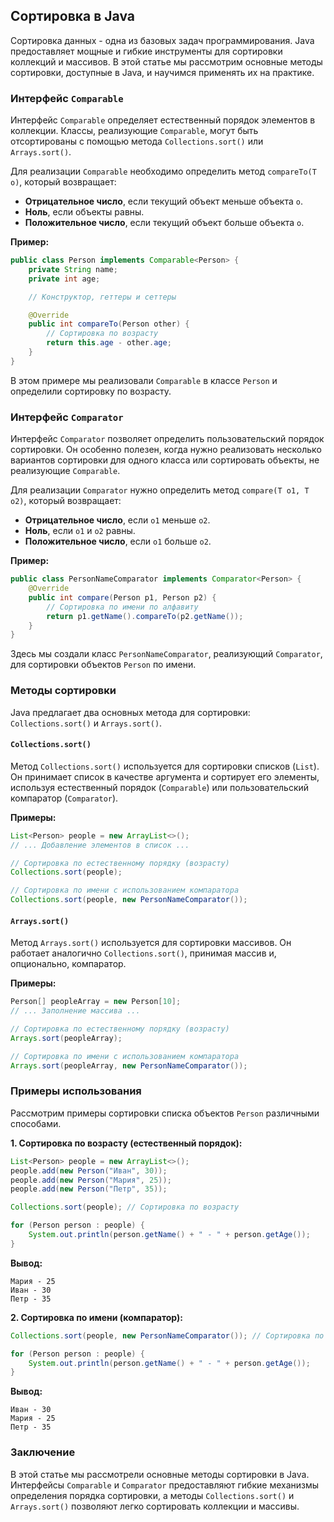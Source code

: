 ## Сортировка в Java

Сортировка данных - одна из базовых задач программирования. Java предоставляет мощные и гибкие инструменты для сортировки коллекций и массивов. В этой статье мы рассмотрим основные методы сортировки, доступные в Java, и научимся применять их на практике.

### Интерфейс `Comparable`

Интерфейс `Comparable` определяет естественный порядок элементов в коллекции. Классы, реализующие `Comparable`, могут быть отсортированы с помощью метода `Collections.sort()` или `Arrays.sort()`. 

Для реализации `Comparable` необходимо определить метод `compareTo(T o)`, который возвращает:

* **Отрицательное число**, если текущий объект меньше объекта `o`.
* **Ноль**, если объекты равны.
* **Положительное число**, если текущий объект больше объекта `o`.

**Пример:**

```java
public class Person implements Comparable<Person> {
    private String name;
    private int age;

    // Конструктор, геттеры и сеттеры

    @Override
    public int compareTo(Person other) {
        // Сортировка по возрасту
        return this.age - other.age; 
    }
}
```

В этом примере мы реализовали `Comparable` в классе `Person` и определили сортировку по возрасту. 

### Интерфейс `Comparator`

Интерфейс `Comparator` позволяет определить пользовательский порядок сортировки. Он особенно полезен, когда нужно реализовать несколько вариантов сортировки для одного класса или сортировать объекты, не реализующие `Comparable`.

Для реализации `Comparator` нужно определить метод `compare(T o1, T o2)`, который возвращает:

* **Отрицательное число**, если `o1` меньше `o2`.
* **Ноль**, если `o1` и `o2` равны.
* **Положительное число**, если `o1` больше `o2`.

**Пример:**

```java
public class PersonNameComparator implements Comparator<Person> {
    @Override
    public int compare(Person p1, Person p2) {
        // Сортировка по имени по алфавиту
        return p1.getName().compareTo(p2.getName());
    }
}
```

Здесь мы создали класс `PersonNameComparator`, реализующий `Comparator`, для сортировки объектов `Person` по имени.

### Методы сортировки

Java предлагает два основных метода для сортировки: `Collections.sort()` и `Arrays.sort()`.

#### `Collections.sort()`

Метод `Collections.sort()` используется для сортировки списков (`List`). Он принимает список в качестве аргумента и сортирует его элементы, используя естественный порядок (`Comparable`) или пользовательский компаратор (`Comparator`).

**Примеры:**

```java
List<Person> people = new ArrayList<>();
// ... Добавление элементов в список ...

// Сортировка по естественному порядку (возрасту)
Collections.sort(people); 

// Сортировка по имени с использованием компаратора
Collections.sort(people, new PersonNameComparator()); 
```

#### `Arrays.sort()`

Метод `Arrays.sort()` используется для сортировки массивов. Он работает аналогично `Collections.sort()`, принимая массив и, опционально, компаратор.

**Примеры:**

```java
Person[] peopleArray = new Person[10];
// ... Заполнение массива ...

// Сортировка по естественному порядку (возрасту)
Arrays.sort(peopleArray);

// Сортировка по имени с использованием компаратора
Arrays.sort(peopleArray, new PersonNameComparator()); 
```

### Примеры использования

Рассмотрим примеры сортировки списка объектов `Person` различными способами.

**1. Сортировка по возрасту (естественный порядок):**

```java
List<Person> people = new ArrayList<>();
people.add(new Person("Иван", 30));
people.add(new Person("Мария", 25));
people.add(new Person("Петр", 35));

Collections.sort(people); // Сортировка по возрасту

for (Person person : people) {
    System.out.println(person.getName() + " - " + person.getAge());
}
```

**Вывод:**

```
Мария - 25
Иван - 30
Петр - 35
```

**2. Сортировка по имени (компаратор):**

```java
Collections.sort(people, new PersonNameComparator()); // Сортировка по имени

for (Person person : people) {
    System.out.println(person.getName() + " - " + person.getAge());
}
```

**Вывод:**

```
Иван - 30
Мария - 25
Петр - 35
```

### Заключение

В этой статье мы рассмотрели основные методы сортировки в Java. Интерфейсы `Comparable` и `Comparator` предоставляют гибкие механизмы определения порядка сортировки, а методы `Collections.sort()` и `Arrays.sort()` позволяют легко сортировать коллекции и массивы.